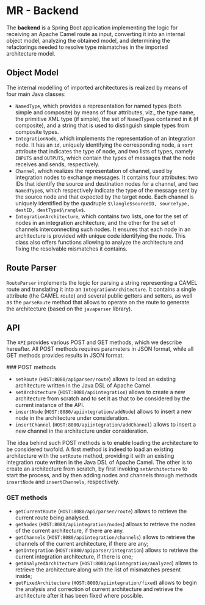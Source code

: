 # MR - Backend

The **backend** is a Spring Boot application implementing the logic for receiving an Apache Camel route as input, converting it into an internal object model, analyzing the obtained model, and determining the refactorings needed to resolve type mismatches in the imported architecture model.

## Object Model
The internal modelling of imported architectures is realized by means of four main Java classes:

* `NamedType`, which provides a representation for named types (both simple and composite) by means of four attributes, viz., the type name, the primitive XML type (if simple), the set of `NamedType`s contained in it (if composite), and a string that is used to distinguish simple types from composite types.
* `IntegrationNode`, which implements the representation of an integration node. It has an `id`, uniquely identifying the corresponding node, a `sort` attribute that indicates the type of node, and two lists of types, namely `INPUTS` and `OUTPUTS`, which contain the types of messages that the node receives and sends, respectively.
* `Channel`, which realizes the representation of channel, used by integration nodes to exchange messages. It contains four attributes: two IDs that identify the source and destination nodes for a channel, and two `NamedType`s, which respectively indicate the type of the message sent by the source node and that expected by the target node. Each channel is uniquely identified by the quadruple `$\langle$sourceID, sourceType, destID, destType$\rangle$`.
* `IntegrationArchitecture`, which contains two lists, one for the set of nodes in an integration architecture, and the other for the set of channels interconnecting such nodes. It ensures that each node in an architecture is provided with unique code identifying the node. This class also offers functions allowing to analyze the architecture and fixing the resolvable mismatches it contains.

## Route Parser
`RouteParser` implements the logic for parsing a string representing a CAMEL route and translating it into an `IntegrationArchitecture`. 
It contains a single attribute (the CAMEL route) and several public getters and setters, as well as the `parseRoute` method that allows to operate on the route to generate the architecture (based on the `javaparser` library).

## API
The `API` provides various POST and GET methods, which we describe hereafter. All POST methods requires parameters in JSON format, while all GET methods provides results in JSON format.

### POST methods
* `setRoute` (`HOST:8080/apiparser/route`) allows to load an existing architecture written in the Java DSL of Apache Camel.
* `setArchitecture` (`HOST:8080/apiintegration`) allows to create a new architecture from scratch and to set it as that to be considered by the current instance of the API. 
* `insertNode` (`HOST:8080/apiintegration/addNode`) allows to insert a new node in the architecture under consideration.
* `insertChannel` (`HOST:8080/apiintegration/addChannel`) allows to insert a new channel in the architecture under consideration.

The idea behind such POST methods is to enable loading the architecture to be considered twofold.
A first method is indeed to load an existing architecture with the `setRoute` method, providing it with an existing integration route written in the Java DSL of Apache Camel.
The other is to create an architecture from scratch, by first invoking `setArchitecture` to start the process, and by then adding nodes and channels through methods `insertNode` and `insertChannels`, respectively.

### GET methods
* `getCurrentRoute` (`HOST:8080/api/parser/route`) allows to retrieve the current route being analysed.
* `getNodes` (`HOST:8080/apiintegration/nodes`) allows to retrieve the nodes of the current architecture, if there are any.
* `getChannels` (`HOST:8080/apiintegration/channels`) allows to retrieve the channels of the current architecture, if there are any;
* `getIntegration` (`HOST:8080/apiparser/integration`) allows to retrieve the current integration architecture, if there is one;
* `getAnalyzedArchitecture` (`HOST:8080/apiintegration/analyzed`) allows to retrieve the architecture along with the list of mismatches present inside;
* `getFixedArchitecture` (`HOST:8080/apiintegration/fixed`) allows to begin the analysis and correction of current architecture and retrieve the architecture after it has been fixed where possible.
